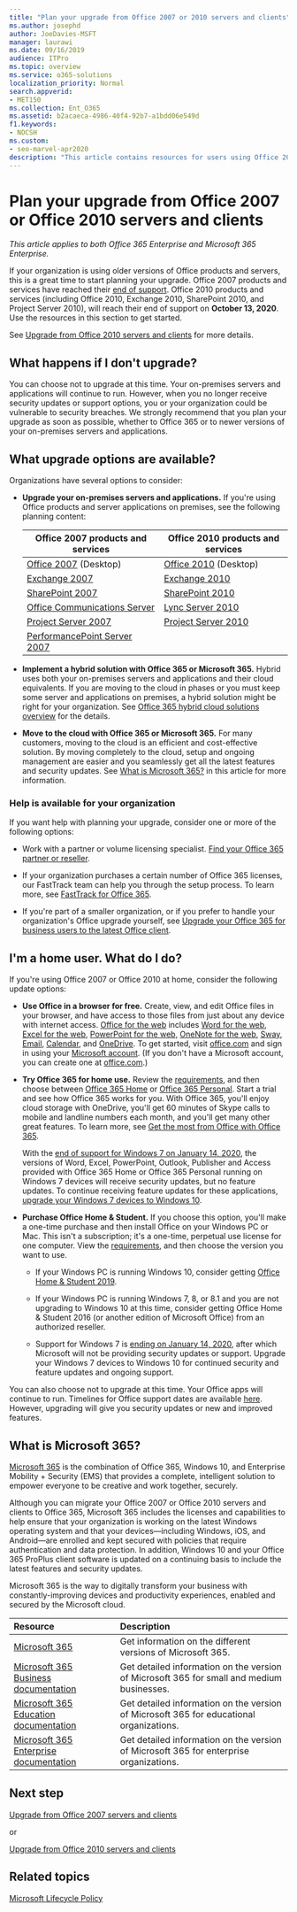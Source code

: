 ```yaml
---
title: "Plan your upgrade from Office 2007 or 2010 servers and clients"
ms.author: josephd
author: JoeDavies-MSFT
manager: laurawi
ms.date: 09/16/2019
audience: ITPro
ms.topic: overview
ms.service: o365-solutions
localization_priority: Normal
search.appverid:
- MET150
ms.collection: Ent_O365
ms.assetid: b2acaeca-4986-40f4-92b7-a1bdd06e549d
f1.keywords:
- NOCSH
ms.custom:
- seo-marvel-apr2020
description: "This article contains resources for users using Office 2007 or Office 2010 to help them plan their upgrade."
---
```


# Plan your upgrade from Office 2007 or Office 2010 servers and clients

*This article applies to both Office 365 Enterprise and Microsoft 365 Enterprise.*

If your organization is using older versions of Office products and servers, this is a great time to start planning your upgrade. Office 2007 products and services have reached their [end of support](upgrade-from-office-2007-servers-and-products.md). Office 2010 products and services (including Office 2010, Exchange 2010, SharePoint 2010, and Project Server 2010), will reach their end of support on **October 13, 2020**. Use the resources in this section to get started.

See [Upgrade from Office 2010 servers and clients](upgrade-from-office-2010-servers-and-products.md) for more details.

## What happens if I don't upgrade?

You can choose not to upgrade at this time. Your on-premises servers and applications will continue to run. However, when you no longer receive security updates or support options, you or your organization could be vulnerable to security breaches. We strongly recommend that you plan your upgrade as soon as possible, whether to Office 365 or to newer versions of your on-premises servers and applications.

## What upgrade options are available?      

Organizations have several options to consider:

- **Upgrade your on-premises servers and applications.** If you're using Office products and server applications on premises, see the following planning content:<br/> 

    
    |Office 2007 products and services  |Office 2010 products and services  |
    |---------|---------|
    |[Office 2007](https://docs.microsoft.com/DeployOffice/office-2007-end-support-roadmap) (Desktop) | [Office 2010](https://docs.microsoft.com/DeployOffice/office-2010-end-support-roadmap) (Desktop) |
    |[Exchange 2007](exchange-2007-end-of-support.md) |[Exchange 2010](exchange-2010-end-of-support.md) |
    |[SharePoint 2007](sharepoint-2007-end-of-support.md) |[SharePoint 2010](upgrade-from-sharepoint-2010.md) |
    |[Office Communications Server](https://docs.microsoft.com/skypeforbusiness/plan-your-deployment/upgrade) |[Lync Server 2010](https://docs.microsoft.com/skypeforbusiness/plan-your-deployment/upgrade) |
    |[Project Server 2007](project-server-2007-end-of-support.md) |[Project Server 2010](project-server-2010-end-of-support.md) |
    |[PerformancePoint Server 2007](pps-2007-end-of-support.md) | |
 
- **Implement a hybrid solution with Office 365 or Microsoft 365.** Hybrid uses both your on-premises servers and applications and their cloud equivalents. If you are moving to the cloud in phases or you must keep some server and applications on premises, a hybrid solution might be right for your organization. See [Office 365 hybrid cloud solutions overview](hybrid-cloud-overview.md) for the details. 
    
- **Move to the cloud with Office 365 or Microsoft 365.** For many customers, moving to the cloud is an efficient and cost-effective solution. By moving completely to the cloud, setup and ongoing management are easier and you seamlessly get all the latest features and security updates. See [What is Microsoft 365?](#what-is-microsoft-365) in this article for more information.
    
### Help is available for your organization

If you want help with planning your upgrade, consider one or more of the following options:

- Work with a partner or volume licensing specialist. [Find your Office 365 partner or reseller](https://support.office.com/article/b6c18a9b-2aed-4c84-9d75-af709160258c.aspx). 

- If your organization purchases a certain number of Office 365 licenses, our FastTrack team can help you through the setup process. To learn more, see [FastTrack for Office 365](https://www.microsoft.com/fasttrack/microsoft-365/office-365).

- If you're part of a smaller organization, or if you prefer to handle your organization's Office upgrade yourself, see [Upgrade your Office 365 for business users to the latest Office client](https://docs.microsoft.com/office365/admin/setup/upgrade-users-to-latest-office-client). 
  
## I'm a home user. What do I do?

If you're using Office 2007 or Office 2010 at home, consider the following update options:

- **Use Office in a browser for free.** Create, view, and edit Office files in your browser, and have access to those files from just about any device with internet access. [Office for the web](https://products.office.com/office-online/documents-spreadsheets-presentations-office-online) includes [Word for the web](https://go.microsoft.com/fwlink/p/?linkid=746664), [Excel for the web](https://go.microsoft.com/fwlink/p/?linkid=746665), [PowerPoint for the web](https://go.microsoft.com/fwlink/p/?linkid=746666), [OneNote for the web](https://go.microsoft.com/fwlink/p/?linkid=746674), [Sway](https://go.microsoft.com/fwlink/p/?linkid=746675), [Email](https://go.microsoft.com/fwlink/p/?linkid=746676), [Calendar](https://go.microsoft.com/fwlink/p/?linkid=746678), and [OneDrive](https://go.microsoft.com/fwlink/p/?linkid=746679). To get started, visit [office.com](https://office.com) and sign in using your [Microsoft account](https://account.microsoft.com/account). (If you don't have a Microsoft account, you can create one at [office.com](https://office.com).)

- **Try Office 365 for home use.** Review the [requirements](https://www.microsoft.com/p/office-365-home/cfq7ttc0k5dm?rtc=1&activetab=pivot:techspecstab), and then choose between [Office 365 Home](https://www.microsoft.com/p/office-365-home/cfq7ttc0k5dm) or [Office 365 Personal](https://www.microsoft.com/p/office-365-personal/cfq7ttc0k5bf). Start a trial and see how Office 365 works for you. With Office 365, you'll enjoy cloud storage with OneDrive, you'll get 60 minutes of Skype calls to mobile and landline numbers each month, and you'll get many other great features. To learn more, see [Get the most from Office with Office 365](https://products.office.com/compare-all-microsoft-office-products?&activetab=tab%3aprimaryr1).

   With the [end of support for Windows 7 on January 14, 2020](https://www.microsoft.com/windowsforbusiness/end-of-windows-7-support), the versions of Word, Excel, PowerPoint, Outlook, Publisher and Access provided with Office 365 Home or Office 365 Personal running on Windows 7 devices will receive security updates, but no feature updates. To continue receiving feature updates for these applications, [upgrade your Windows 7 devices to Windows 10](https://support.microsoft.com/help/12435/windows-10-upgrade-faq).
    
- **Purchase Office Home &amp; Student.** If you choose this option, you'll make a one-time purchase and then install Office on your Windows PC or Mac. This isn't a subscription; it's a one-time, perpetual use license for one computer. View the [requirements](https://office.com/systemrequirements), and then choose the version you want to use.

    - If your Windows PC is running Windows 10, consider getting [Office Home & Student 2019](https://www.microsoft.com/p/office-home-student-2019/cfq7ttc0k7c8).

    - If your Windows PC is running Windows 7, 8, or 8.1 and you are not upgrading to Windows 10 at this time, consider getting Office Home & Student 2016 (or another edition of Microsoft Office) from an authorized reseller.
     
     - Support for Windows 7 is [ending on January 14, 2020](https://www.microsoft.com/windowsforbusiness/end-of-windows-7-support), after which Microsoft will not be providing security updates or support. Upgrade your Windows 7 devices to Windows 10 for continued security and feature updates and ongoing support.

You can also choose not to upgrade at this time. Your Office apps will continue to run. Timelines for Office support dates are available [here](https://go.microsoft.com/fwlink/p/?linkid=2085724). However, upgrading will give you security updates or new and improved features.
   
## What is Microsoft 365?

[Microsoft 365](https://www.microsoft.com/microsoft-365) is the combination of Office 365, Windows 10, and Enterprise Mobility + Security (EMS) that provides a complete, intelligent solution to empower everyone to be creative and work together, securely. 
  
Although you can migrate your Office 2007 or Office 2010 servers and clients to Office 365, Microsoft 365 includes the licenses and capabilities to help ensure that your organization is working on the latest Windows operating system and that your devices—including Windows, iOS, and Android—are enrolled and kept secured with policies that require authentication and data protection. In addition, Windows 10 and your Office 365 ProPlus client software is updated on a continuing basis to include the latest features and security updates.
  
Microsoft 365 is the way to digitally transform your business with constantly-improving devices and productivity experiences, enabled and secured by the Microsoft cloud.
  
|**Resource**|**Description**|
|:-----|:-----|
|[Microsoft 365](https://www.microsoft.com/microsoft-365) <br/> |Get information on the different versions of Microsoft 365.  <br/> |
|[Microsoft 365 Business documentation](https://docs.microsoft.com/microsoft-365/business/) <br/> |Get detailed information on the version of Microsoft 365 for small and medium businesses.  <br/> |
|[Microsoft 365 Education documentation](https://docs.microsoft.com/microsoft-365/education/) <br/> |Get detailed information on the version of Microsoft 365 for educational organizations.  <br/> |
|[Microsoft 365 Enterprise documentation](https://docs.microsoft.com/microsoft-365/enterprise/) <br/> |Get detailed information on the version of Microsoft 365 for enterprise organizations.  <br/> |

## Next step

[Upgrade from Office 2007 servers and clients](upgrade-from-office-2007-servers-and-products.md)

or

[Upgrade from Office 2010 servers and clients](upgrade-from-office-2010-servers-and-products.md)
   
## Related topics
  
[Microsoft Lifecycle Policy](https://go.microsoft.com/fwlink/?linkid=865200)
